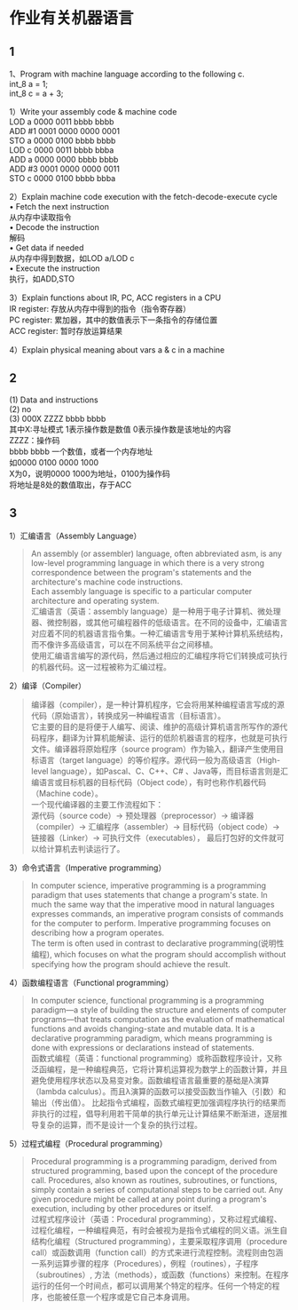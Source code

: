 # 作业有关机器语言
## 1
1、Program with machine language according to the following c.  
int_8 a = 1;  
int_8 c = a + 3;  

1）Write your assembly code & machine code  
LOD a  0000 0011 bbbb bbbb  
ADD #1  0001 0000 0000 0001  
STO a  0000 0100 bbbb bbbb  
LOD c  0000 0011 bbbb bbba  
ADD a  0000 0000 bbbb bbbb  
ADD #3  0001 0000 0000 0011  
STO c  0000 0100 bbbb bbba  

2）Explain machine code execution with the fetch-decode-execute cycle  
• Fetch the next instruction  
从内存中读取指令  
• Decode the instruction  
解码  
• Get data if needed  
从内存中得到数据，如LOD a/LOD c  
• Execute the instruction  
执行，如ADD,STO  

3）Explain functions about IR, PC, ACC registers in a CPU  
IR register: 存放从内存中得到的指令（指令寄存器）  
PC register: 累加器，其中的数值表示下一条指令的存储位置  
ACC register: 暂时存放运算结果  

4）Explain physical meaning about vars a & c in a machine  

## 2
(1) Data and instructions  
(2) no  
(3) 000X ZZZZ bbbb bbbb  
其中X:寻址模式 1表示操作数是数值 0表示操作数是该地址的内容  
ZZZZ：操作码  
bbbb bbbb 一个数值，或者一个内存地址  
如0000 0100 0000 1000  
X为0，说明0000 1000为地址，0100为操作码  
将地址是8处的数值取出，存于ACC  

## 3
1）汇编语言（Assembly Language）  
>An assembly (or assembler) language, often abbreviated asm, is any low-level programming language in which there is a very strong correspondence between the program's statements and the architecture's machine code instructions.  
Each assembly language is specific to a particular computer architecture and operating system.  
汇编语言（英语：assembly language）是一种用于电子计算机、微处理器、微控制器，或其他可编程器件的低级语言。在不同的设备中，汇编语言对应着不同的机器语言指令集。一种汇编语言专用于某种计算机系统结构，而不像许多高级语言，可以在不同系统平台之间移植。  
使用汇编语言编写的源代码，然后通过相应的汇编程序将它们转换成可执行的机器代码。这一过程被称为汇编过程。  

2）编译（Compiler）  
>编译器（compiler），是一种计算机程序，它会将用某种编程语言写成的源代码（原始语言），转换成另一种编程语言（目标语言）。  
它主要的目的是将便于人编写、阅读、维护的高级计算机语言所写作的源代码程序，翻译为计算机能解读、运行的低阶机器语言的程序，也就是可执行文件。编译器将原始程序（source program）作为输入，翻译产生使用目标语言（target language）的等价程序。源代码一般为高级语言（High-level language），如Pascal、C、C++、C# 、Java等，而目标语言则是汇编语言或目标机器的目标代码（Object code），有时也称作机器代码（Machine code）。  
一个现代编译器的主要工作流程如下：  
源代码（source code）→ 预处理器（preprocessor）→ 编译器（compiler）→ 汇编程序（assembler）→ 目标代码（object code）→ 链接器（Linker）→ 可执行文件（executables）， 最后打包好的文件就可以给计算机去判读运行了。  

3）命令式语言（Imperative programming）  
>In computer science, imperative programming is a programming paradigm that uses statements that change a program's state. In much the same way that the imperative mood in natural languages expresses commands, an imperative program consists of commands for the computer to perform. Imperative programming focuses on describing how a program operates.  
The term is often used in contrast to declarative programming(说明性编程), which focuses on what the program should accomplish without specifying how the program should achieve the result.  

4）函数编程语言（Functional programming）  
>In computer science, functional programming is a programming paradigm—a style of building the structure and elements of computer programs—that treats computation as the evaluation of mathematical functions and avoids changing-state and mutable data. It is a declarative programming paradigm, which means programming is done with expressions or declarations instead of statements.  
函数式编程（英语：functional programming）或称函数程序设计，又称泛函编程，是一种编程典范，它将计算机运算视为数学上的函数计算，并且避免使用程序状态以及易变对象。函数编程语言最重要的基础是λ演算（lambda calculus）。而且λ演算的函数可以接受函数当作输入（引数）和输出（传出值）。
比起指令式编程，函数式编程更加强调程序执行的结果而非执行的过程，倡导利用若干简单的执行单元让计算结果不断渐进，逐层推导复杂的运算，而不是设计一个复杂的执行过程。

5）过程式编程（Procedural programming）
>Procedural programming is a programming paradigm, derived from structured programming, based upon the concept of the procedure call. Procedures, also known as routines, subroutines, or functions, simply contain a series of computational steps to be carried out. Any given procedure might be called at any point during a program's execution, including by other procedures or itself.   
过程式程序设计（英语：Procedural programming），又称过程式编程、过程化编程，一种编程典范，有时会被视为是指令式编程的同义语。派生自结构化编程（Structured programming），主要采取程序调用（procedure call）或函数调用（function call）的方式来进行流程控制。流程则由包涵一系列运算步骤的程序（Procedures），例程（routines），子程序（subroutines）, 方法（methods），或函数（functions）来控制。在程序运行的任何一个时间点，都可以调用某个特定的程序。任何一个特定的程序，也能被任意一个程序或是它自己本身调用。